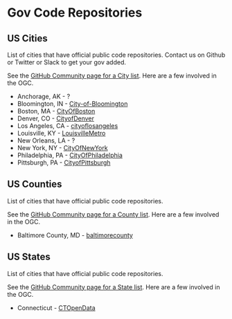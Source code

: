 # Gov Code Repositories

## US Cities

List of cities that have official public code repositories. Contact us on Github or Twitter or Slack to get your gov added.

See the [GitHub Community page for a City list](https://government.github.com/community/#us-city). Here are a few involved in the OGC.

* Anchorage, AK - ?
* Bloomington, IN - [City-of-Bloomington](https://github.com/City-of-Bloomington)
* Boston, MA - [CityOfBoston](https://github.com/CityOfBoston/boston.gov)
* Denver, CO - [CityofDenver](https://github.com/CityofDenver)
* Los Angeles, CA - [cityoflosangeles](https://github.com/cityoflosangeles)
* Louisville, KY - [LouisvilleMetro](https://github.com/LouisvilleMetro)
* New Orleans, LA - ?
* New York, NY - [CityOfNewYork](https://github.com/CityOfNewYork)
* Philadelphia, PA - [CityOfPhiladelphia](https://github.com/CityOfPhiladelphia)
* Pittsburgh, PA - [CityofPittsburgh](https://github.com/CityofPittsburgh)

## US Counties

List of cities that have official public code repositories.

See the [GitHub Community page for a County list](https://government.github.com/community/#us-county). Here are a few involved in the OGC.

* Baltimore County, MD - [baltimorecounty](https://github.com/baltimorecounty)

## US States

List of cities that have official public code repositories.

See the [GitHub Community page for a State list](https://government.github.com/community/#us-states). Here are a few involved in the OGC.

* Connecticut - [CTOpenData](https://github.com/CTOpenData)



